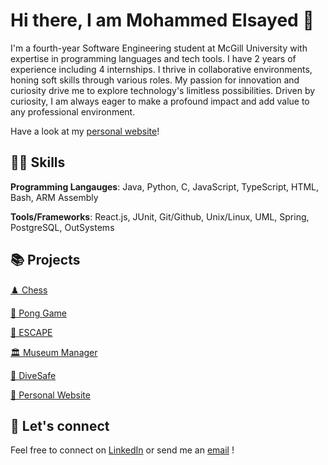 # Hi there, I am Mohammed Elsayed 👋

<!--
**mohdels/mohdels** is a ✨ _special_ ✨ repository because its `README.md` (this file) appears on your GitHub profile.

Here are some ideas to get you started:

- 🔭 I’m currently working on ...
- 🌱 I’m currently learning ...
- 👯 I’m looking to collaborate on ...
- 🤔 I’m looking for help with ... 
- 💬 Ask me about ...
- 📫 How to reach me: ...
- 😄 Pronouns: ...
- ⚡ Fun fact: ...
My diverse skill set includes proficiency in Java, Python, C, Javascript, HTML, and Bash, along with experience in Git/Github, Unix/Linux, UML, and PostgreSQL
-->
I'm a fourth-year Software Engineering student at McGill University with expertise in programming languages and tech tools. I have 2 years of experience including 4 internships. I thrive in collaborative environments, honing soft skills through various roles. My passion for innovation and curiosity drive me to explore technology's limitless possibilities. Driven by curiosity, I am always eager to make a profound impact and add value to any professional environment.

Have a look at my [personal website](https://mohdels.github.io/)!

## 👨‍💻 Skills
**Programming Langauges**: Java, Python, C, JavaScript, TypeScript, HTML, Bash, ARM Assembly

**Tools/Frameworks**: React.js, JUnit, Git/Github, Unix/Linux, UML, Spring, PostgreSQL, OutSystems

## 📚 Projects
[♟️ Chess](https://github.com/mohdels/Chess-Game)

[🏓 Pong Game](https://github.com/mohdels/Ping-Pong-game)

[🤝 ESCAPE](https://github.com/mohdels/ESCAPE)

[🏛️ Museum Manager](https://github.com/mohdels/Museum-Manager-Simulator)

[🤿 DiveSafe](https://github.com/mohdels/DiveSafe)

[💼 Personal Website](https://github.com/mohdels/mohdels.github.io)

## 🤝 Let's connect
Feel free to connect on [LinkedIn](https://www.linkedin.com/in/mohdels/) or send me an [email](mailto:elsayedmo@hotmail.com) !
